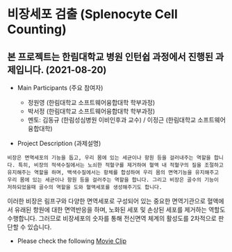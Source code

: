 # 비장세포 검출 (Splenocyte Cell Counting)
## 본 프로젝트는 한림대학교 병원 인턴쉽 과정에서 진행된 과제입니다. (2021-08-20)

* Main Participants (주요 참여자)
   - 정원영 (한림대학교 소프트웨어융합대학 학부과정)
   - 박서정 (한림대학교 소프트웨어융합대학 학부과정)
   - 멘토: 김동규 (한림성심병원 이비인후과 교수) / 이정근 (한림대학교 소프트웨어융합대학)

* Project Description (과제설명)

```비장은 면역세포의 기능을 돕고, 우리 몸에 있는 세균이나 항원 등을 걸러내주는 역할을 합니다. 특히, 비장의 적색수질에서는 노쇠한 적혈구를 제거하여 혈액 내 적혈구의 질을 조절하고 유지해주는 역할을 하며, 백색수질에서는 항체를 합성하여 우리 몸의 면역기능을 유지해주고 우리 몸에 있는 세균이나 항원 등을 걸러주는 역할을 합니다. 그리고 비장은 골수의 기능이 저하되었을때 골수의 역할을 도와 혈액세포를 생성해주기도 합니다.```

이러한 비장은 림프구와 다양한 면역세포로 구성되어 있는 중요한 면역기관으로 혈액에서 유래된 항원에 대한 면역반응을 하며, 노화된 세포 및 손상된 세포를 제거하는 역할도 수행합니다. 그러므로 비장세포의 숫자를 통해 전신면역 체계의 활성도를 2차적으로 판단할 수 있습니다.
 

* Please check the following [Movie Clip](./Cell_Detection_APP_DEMO.mp4)
